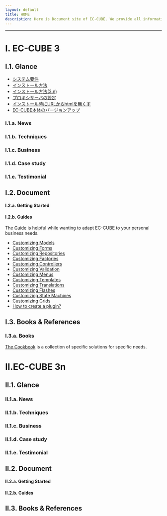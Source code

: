 ```yaml
---
layout: default
title: HOME
description: Here is Document site of EC-CUBE. We provide all information such as Development Guideline, Concept of elemental technology, Tutorial for Development on main EC-Cube and Plugin, Cookbook, etc.
---
```


---

# I. EC-CUBE 3
## I.1. Glance
- [システム要件](/ec-cube/3.0/glance/requirement.html)
- [インストール方法](/ec-cube/3.0/glance/install.html)
- [インストール方法(3.n)](/ec-cube/3.0/glance/install_3n.html)
- [プロキシサーバの設定](/ec-cube/3.0/glance/proxy.html)
- [インストール時にURLからhtmlを無くす](/ec-cube/3.0/glance/remove-html.html)
- [EC-CUBE本体のバージョンアップ](/ec-cube/3.0/glance/update.html)

### I.1.a. News
### I.1.b. Techniques
### I.1.c. Business
### I.1.d. Case study
### I.1.e. Testimonial

## I.2. Document
#### I.2.a. Getting Started
#### I.2.b. Guides
The [Guide](/ec-cube/3.0/document/guides/index.html) is helpful while wanting to adapt EC-CUBE to your personal business needs.

- [Customizing Models](/ec-cube/3.0/document/guides/model.html)
- [Customizing Forms](/ec-cube/3.0/document/guides/form.html)
- [Customizing Repositories](/ec-cube/3.0/document/guides/repository.html)
- [Customizing Factories](/ec-cube/3.0/document/guides/factory.html)
- [Customizing Controllers](/ec-cube/3.0/document/guides/controller.html)
- [Customizing Validation](/ec-cube/3.0/document/guides/validation.html)
- [Customizing Menus](/ec-cube/3.0/document/guides/menu.html)
- [Customizing Templates](/ec-cube/3.0/document/guides/template.html)
- [Customizing Translations](/ec-cube/3.0/document/guides/translation.html)
- [Customizing Flashes](/ec-cube/3.0/document/guides/flash.html)
- [Customizing State Machines](/ec-cube/3.0/document/guides/state_machine.html)
- [Customizing Grids](/ec-cube/3.0/document/guides/grid.html)
- [How to create a plugin?](/ec-cube/3.0/document/guides/plugins/creating_plugin.html)

## I.3. Books & References
### I.3.a. Books
[The Cookbook](/ec-cube/3.0/cookbook/index.html) is a collection of specific solutions for specific needs.


# II.EC-CUBE 3n
## II.1. Glance
### II.1.a. News
### II.1.b. Techniques
### II.1.c. Business
### II.1.d. Case study
### II.1.e. Testimonial

## II.2. Document
#### II.2.a. Getting Started
#### II.2.b. Guides
## II.3. Books & References


<!--
# The REST API Reference
[The API guide](/ec-cube/3.0/api/index.html) covers the REST API of Sylius platform.

- [Introduction to Sylius REST API](/ec-cube/3.0/api/introduction.html)
- [Authorization](/ec-cube/3.0/api/authorization.html)
- [Admin Users API](/ec-cube/3.0/api/admin_users.html)
- [Carts API](/ec-cube/3.0/api/carts.html)
- [Channels API](/ec-cube/3.0/api/channels.html)
- [Checkout API](/ec-cube/3.0/api/checkouts.html)
- [Countries API](/ec-cube/3.0/api/countries.html)
- [Currencies API](/ec-cube/3.0/api/currencies.html)
- [Customers API](/ec-cube/3.0/api/customers.html)
- [Exchange Rates API](/ec-cube/3.0/api/exchange_rate.html)
- [Locales API](/ec-cube/3.0/api/locales.html)
- [Orders API](/ec-cube/3.0/api/orders.html)
- [Payment Methods API](/ec-cube/3.0/api/payment_methods.html)
- [Payments API](/ec-cube/3.0/api/payment.html)
- [Product Attributes API](/ec-cube/3.0/api/product_attributes.html)
- [Product Options API](/ec-cube/3.0/api/product_options.html)
- [Product Reviews API](/ec-cube/3.0/api/product_reviews.html)
- [Product Variants API](/ec-cube/3.0/api/product_variants.html)
- [Products API](/ec-cube/3.0/api/product.html)
- [Promotion Coupons API](/ec-cube/3.0/api/promotion_coupons.html)
- [Promotions API](/ec-cube/3.0/api/promotions.html)
- [Provinces API](/ec-cube/3.0/api/provinces.html)
- [Shipments API](/ec-cube/3.0/api/shipments.html)
- [Shipping Categories API](/ec-cube/3.0/api/shipping_categories.html)
- [Shipping Methods API](/ec-cube/3.0/api/shipping_methods.html)
- [Tax Categories API](/ec-cube/3.0/api/tax_categories.html)
- [Tax Rates API](/ec-cube/3.0/api/tax_rates.html)
- [Taxons API](/ec-cube/3.0/api/taxons.html)
- [Zones API](/ec-cube/3.0/api/zones.html)
- [Sorting and filtration](/ec-cube/3.0/api/sorting_filtration.html)


# The BDD Guide
In [the BDD Guide](/ec-cube/3.0/bdd/index.html) you will learn how to write clean and reusable features, contexts and pages using Behat.

- [Basic Usage](/ec-cube/3.0/bdd/basic_usage.html)
- [Introduction to containers](/ec-cube/3.0/bdd/introduction_to_containers.html)
- [How to add a new context?](/ec-cube/3.0/bdd/how_to_add_new_context.html)
- [How to add a new page object?](/ec-cube/3.0/bdd/how_to_add_new_page.html)
- [How to define a new suite?](/ec-cube/3.0/bdd/how_to_define_new_suite.html)
- [How to use transformers?](/ec-cube/3.0/bdd/how_to_use_transformers.html)



### 下記のような内容が削除されるかもしれません。

# EC-CUBE 3 Development Document

## GitHub

- <a href="https://github.com/EC-CUBE/ec-cube" target="_blank">EC-CUBE 3 Development Repository</a>
- <a href="https://github.com/EC-CUBE/ec-cube.github.io" target="_blank">EC-CUBE 3 Development Document Repository</a>

## Quick Start

- [System requirement](/requirement.html)
- [Development environment structure](development-environment.html)
- [How to install](/install.html)
- [Xampp install](/xampp_install.html)
- [WebMatrix install](/webmatrix_install.html)
- [How to update](/update.html)

## EC-CUBE 3 Specification

- [Directory and file structure](/spec-directory-structure.html)
  1. Main directory・role
  2. Setting file
  3. Constant
  4. Replacement 2 system・3 system
- [Template searching order](/template.html)
- [Function list](/feature-list.html)
- <a href="https://github.com/EC-CUBE/eccube3-doc/tree/master/ER-D" target="_blank">Table・ER Diagram</a>
- <a href="https://github.com/EC-CUBE/eccube3-doc/tree/master/IntegrationTest" target="_blank">Integration test item document</a>

## Plugin Specification

- [Plugin Specification・tutorial](/plugin.html)
- [Install Specification](/plugin_install.html)
- [Priority control specification by handler](/plugin_handler.html) 
- [Develop Plugin using php app/console plugin:develop ](/plugin_console.html)
- [Plugin test](plugin-test.html)
- [Plugin sample dev](plugin_sample_dev.html)

## Web API Specification

- [Web API Plugin start-up Guide verβ](/web-api-doc.html)
- [Web API Development Policy](/api.html)
- [Web API認証 ( Authorization ) Guide](/api_authorization.html)

## Development Guideline
-We provide the main flow and prerequisite knowledge used when you develop 

- [General development](workflow-general-image.html)
- [Coding rule](coding_style.html)
- [Migration guide](migration.html)
- <a href="http://qiita.com/nanasess/items/350e59b29cceb2f122b3" target="_blank">Log design guideline</a>
- [Development step using Git](workflow.html)
- [Customize Reference](customize-reference.html)
1. Created・changed file when customize
2. External component

## Development help

- [Debug・Tips](tips.html)
- [PHP Storm Debug](php-storm-debug.html)
- [PHP Storm Plugin](php-storm-plugin.html)
- [PHP Storm Unittest](php-storm-unittest.html)

## Technique used in EC-CUBE 3
- We provide overview of Core technique in EC-CUBE 3 and some reference site

	- [Technique list](/architecture.html)
		1. Silex 
		2. Symfony2
		3. Database abstraction layer 
		4. Template engine 
		5. Library management 


## Tutorial

- In turorial, which was made finally

    - Make [CRUD] of database same with screen display.

    - Can get the source completed in this tutorial in link below
    
        - <a href="https://github.com/geany-y/ec-cube/tree/documents/tutorial" target="_blank">GitHub</a>

### Tutorial list

- **Setting URL**
    - [Routing and controller provider](tutorial-1.html)

- **Try displaying View from Controller**
    - [Rendering of view](tutorial-2.html)

- **Try transferring variable to screen**
    - [Twig structure and View variable](tutorial-3.html)

- **Try displaying Form**
    - [Form and Form builder](tutorial-4.html)

- **Arrange Form info and add the check input value**
    - [FormType](tutorial-5.html)

- **Let’s create Database**
    - Because this content is explained in [Development Guideline] so we only show the Table specification of this Tutorial 
    - Please refer the link below for detail
        - [Migration guide](migration.html)
        - [Table specification in this tutorial](tutorial-6.html)

- **Let’s set Database structure for Doctrine**
    - [Database schema specification](tutorial-7.html)

- **Let’s create Entity file for Doctrine**
    - [Entity](tutorial-8.html)

- **Let's register Database**
    - [Register information use Entity manager](tutorial-9.html)

- **Let's get information from database and display as Table list**
    - [Getting database information and Loop processing of View](tutorial-10.html)

- **Let's arrange Database operation processing in repository**
    - [Repository and database operation](tutorial-11.html)

- **Let's edit the list**
    - [Conditions search and update process](tutorial-12.html)

- **Let's delete unnecessary information**
    - [Delete record](tutorial-13.html)


## Cookbook

- In this cookbook, different from tutorial, we explain how to customize more practically.

### Adding management screen item

1. [Customize Main](cookbook-1-cube3-customize-admin-add.html)

### How to add GoogleAnalitics

1. [Add JavaScript using Management function block](cookbook-2-cube3-customize-js.html)
-->
